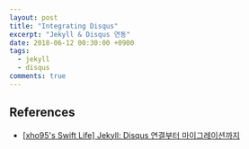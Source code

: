 ```yaml
---
layout: post
title: "Integrating Disqus"
excerpt: "Jekyll & Disqus 연동"
date: 2018-06-12 00:30:00 +0900
tags:
  - jekyll
  - disqus
comments: true
---
```


## References

- [[xho95's Swift Life] Jekyll: Disqus 연결부터 마이그레이션까지](https://xho95.github.io/blog/jekyll/disqus/migration/2017/01/20/Add-Disqus-to-Jekyll.html)
